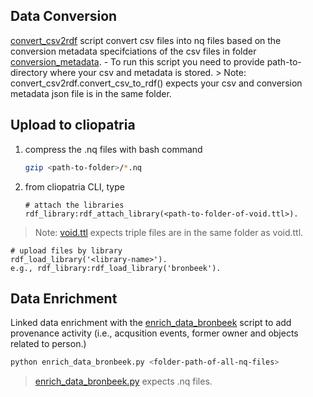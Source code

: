 ## Data Conversion
[convert_csv2rdf](convert_csv2rdf.py) script convert csv files into nq files based on the conversion metadata specifciations of the csv files in folder [conversion_metadata](conversion_metadata). 
     - To run this script you need to provide path-to-directory where your csv and metadata is stored.
     > Note: convert_csv2rdf.convert_csv_to_rdf() expects your csv and conversion metadata json file is in the same folder.



## Upload to cliopatria

1. compress the .nq files with bash command
   ```bash
   gzip <path-to-folder>/*.nq
   ```

2. from cliopatria CLI, type
   ```
   # attach the libraries
   rdf_library:rdf_attach_library(<path-to-folder-of-void.ttl>).
   ```
> Note: [void.ttl](void.ttl) expects triple files are in the same folder as void.ttl.
   ```
   # upload files by library
   rdf_load_library('<library-name>').
   e.g., rdf_library:rdf_load_library('bronbeek').
   ```

## Data Enrichment
Linked data enrichment with the [enrich_data_bronbeek](enrich_data_bronbeek) script to add provenance activity (i.e., acqusition events, former owner and objects related to person.)

```bash
python enrich_data_bronbeek.py <folder-path-of-all-nq-files>
```
> [enrich_data_bronbeek.py](enrich_data_bronbeek.py) expects .nq files.